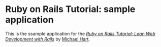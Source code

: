 # Ruby on Rails Tutorial: sample application

This is the ssample application for the
[*Ruby on Rails Tutorial:
Lean Web Development with Rails*](http;//www.railstutorial.org/)
by [Michael Hart](hhtp://www.michaelhartl.com).
